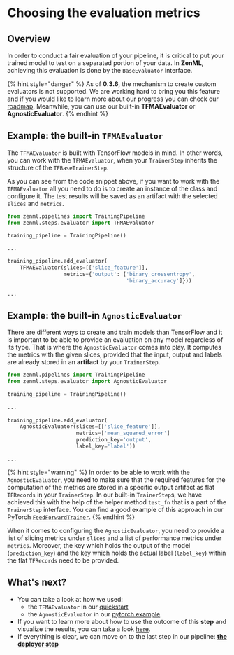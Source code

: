# Choosing the evaluation metrics

## Overview

In order to conduct a fair evaluation of your pipeline, it is critical to put your trained model to test on a separated portion of your data. In **ZenML**, achieving this evaluation is done by the `BaseEvaluator` interface.

{% hint style="danger" %}
As of **0.3.6**, the mechanism to create custom evaluators is not supported. We are working hard to bring you this feature and if you would like to learn more about our progress you can check our [roadmap](../support/roadmap.md).  Meanwhile, you can use our built-in **TFMAEvaluator** or **AgnosticEvaluator**.
{% endhint %}

## Example: the built-in `TFMAEvaluator`

The `TFMAEvaluator` is built with TensorFlow models in mind. In other words, you can work with the `TFMAEvaluator`,  when your `TrainerStep` inherits the structure of the `TFBaseTrainerStep`.

As you can see from the code snippet above, if you want to work with the `TFMAEvaluator` all you need to do is to create an instance of the class and configure it. The test results will be saved as an artifact with the selected `slices` and `metrics`.

```python
from zenml.pipelines import TrainingPipeline
from zenml.steps.evaluator import TFMAEvaluator

training_pipeline = TrainingPipeline()
 
...

training_pipeline.add_evaluator(
    TFMAEvaluator(slices=[['slice_feature']],
                  metrics={'output': ['binary_crossentropy', 
                                      'binary_accuracy']}))
   
...                            
```

## Example: the built-in `AgnosticEvaluator`

There are different ways to create and train models than TensorFlow and it is important to be able to provide an evaluation on any model regardless of its type. That is where the `AgnosticEvaluator` comes into play. It computes the metrics with the given slices, provided that the input, output and labels are already stored in an **artifact** by your `TrainerStep`.

```python
from zenml.pipelines import TrainingPipeline
from zenml.steps.evaluator import AgnosticEvaluator

training_pipeline = TrainingPipeline()
 
...
 
training_pipeline.add_evaluator(
    AgnosticEvaluator(slices=[['slice_feature']],
                      metrics=['mean_squared_error']
                      prediction_key='output',
                      label_key='label'))

...
```

{% hint style="warning" %}
In order to be able to work with the `AgnosticEvaluator`, you need to make sure that the required features for the computation of the metrics are stored in a specific output artifact as flat `TFRecords` in your `TrainerStep`. In our built-in `TrainerStep`s, we have achieved this with the help of the helper method `test_fn` that is a part of the `TrainerStep` interface. You can find a good example of this approach in our PyTorch [`FeedForwardTrainer`](https://github.com/maiot-io/zenml/blob/main/zenml/steps/trainer/pytorch_trainers/torch_ff_trainer.py).
{% endhint %}

When it comes to configuring the `AgnosticEvaluator`, you need to provide a list of slicing metrics under `slices` and a list of performance metrics under `metrics`. Moreover, the key which holds the output of the model \(`prediction_key`\) and the key which holds the actual label \(`label_key`\) within the flat `TFRecords` need to be provided.

## What's next?

* You can take a look at how we used: 
  * the `TFMAEvaluator` in our [quickstart](https://github.com/maiot-io/zenml/tree/main/examples/quickstart)
  * the `AgnosticEvaluator` in our [pytorch example](https://github.com/maiot-io/zenml/tree/main/examples/pytorch)
* If you want to learn more about how to use the outcome of this **step** and visualize the results, you can take a look [here](post-training.md).
* If everything is clear, we can move on to the last step in our pipeline: [**the deployer step**](deployer.md)

